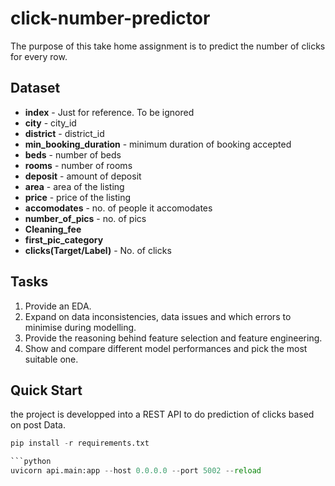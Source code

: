 # click-number-predictor

The purpose of this take home assignment is to predict the number of clicks for every row.

## Dataset

* **index** - Just for reference. To be ignored
* **city** - city_id
* **district** - district_id
* **min_booking_duration** - minimum duration of booking accepted
* **beds** - number of beds
* **rooms** - number of rooms
* **deposit** - amount of deposit
* **area** - area of the listing
* **price** - price of the listing
* **accomodates** - no. of people it accomodates
* **number_of_pics** - no. of pics
* **Cleaning_fee**
* **first_pic_category**
* **clicks(Target/Label)** - No. of clicks

## Tasks
1. Provide an EDA.
2. Expand on data inconsistencies, data issues and which errors to minimise during
modelling.
3. Provide the reasoning behind feature selection and feature engineering.
4. Show and compare different model performances and pick the most suitable one.

## Quick Start
the project is developped into a REST API to do prediction of clicks based on post Data. 

```python
pip install -r requirements.txt

```python
uvicorn api.main:app --host 0.0.0.0 --port 5002 --reload 